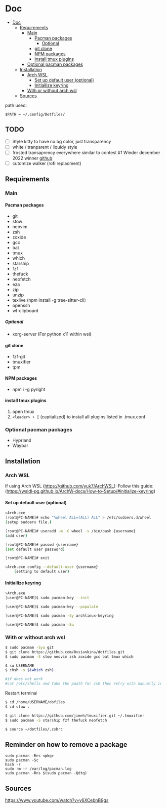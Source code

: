 # Doc

- [Doc](#doc)
  - [Requirements](#requirements)
    - [Main](#main)
      - [Pacman packages](#pacman-packages)
        - [Optional](#optional)
      - [git clone](#git-clone)
      - [NPM packages](#npm-packages)
      - [install tmux plugins](#install-tmux-plugins)
    - [Optional pacman packages](#optional-pacman-packages)
  - [Installation](#installation)
    - [Arch WSL](#arch-wsl)
      - [Set up default user (optional)](#set-up-default-user-optional)
      - [Initiallize keyring](#initiallize-keyring)
    - [With or without arch wsl](#with-or-without-arch-wsl)
  - [Sources](#sources)

 path used:

`$PATH = ~/.config/Dotfiles/`

## TODO

- [ ] Style kitty to have no bg color, just transparency
- [ ] white / tranparent / liquidy style
- [ ] frosted transaprency everywhere similar to contest #1 Winder december 2022 winner [github](https://hyprland.org/hall_of_fame/)
- [ ] cutomize walker (rofi replacment)
## Requirements

### Main

#### Pacman packages
- git
- stow
- neovim
- zsh
- zoxide
- gcc
- bat
- tmux
- which
- starship
- fzf
- thefuck
- neofetch
- eza
- zip
- unzip
- texlive (npm install -g tree-sitter-cli)
- openssh
- wl-clipboard
##### Optional
- xorg-server (For python x11 within wsl)

#### git clone
- fzf-git
- tmuxifier
- tpm

#### NPM packages
- npm i -g pyright

#### install tmux plugins
1. open tmux
2. `<leader> + I` (capitalized) to install all plugins listed in .tmux.conf

### Optional pacman packages
- Hyprland
- Waybar

## Installation

### Arch WSL
If using Arch WSL (https://github.com/yuk7/ArchWSL):
Follow this guide: (https://wsldl-pg.github.io/ArchW-docs/How-to-Setup/#initialize-keyring)

#### Set up default user (optional)

```bash
>Arch.exe
[root@PC-NAME]# echo "%wheel ALL=(ALL) ALL" > /etc/sudoers.d/wheel
(setup sudoers file.)

[root@PC-NAME]# useradd -m -G wheel -s /bin/bash {username}
(add user)

[root@PC-NAME]# passwd {username}
(set default user password)

[root@PC-NAME]# exit

>Arch.exe config --default-user {username}
    (setting to default user)


```
#### Initiallize keyring
```bash
>Arch.exe
[user@PC-NAME]$ sudo pacman-key --init

[user@PC-NAME]$ sudo pacman-key --populate

[user@PC-NAME]$ sudo pacman -Sy archlinux-keyring

[user@PC-NAME]$ sudo pacman -Su

```

### With or without arch wsl
```bash
$ sudo pacman -Syu git
$ git clone https://github.com/Ovsiankina/dotfiles.git
$ sudo pacman -S stow neovim zsh zoxide gcc bat tmux which

$ su USERNAME
$ chsh -s $(which zsh)

#if does not work
#cat /etc/shells and take the paath for zsh then retry with manually inserting the path

```
Restart terminal

```bash
$ cd /home/USERNAME/dofiles
$ cd stow .

$ git clone https://github.com/jimeh/tmuxifier.git ~/.tmuxifier
$ sudo pacman -S starship fzf thefuck neofetch

$ source ~/dotfiles/.zshrc

```
## Reminder on how to remove a package
```
sudo pacman -Rns <pkg>
sudo pacman -Sc 
hash -r
sudo rm -r /var/log/pacman.log
sudo pacman -Rns $(sudo pacman -Qdtq)
```

## Sources

https://www.youtube.com/watch?v=y6XCebnB9gs
